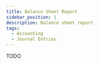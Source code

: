 ```yaml
---
title: Balance Sheet Report
sidebar_position: 1
description: Balance sheet report
tags:
  - Accounting
  - Journal Entries
---
```


TODO